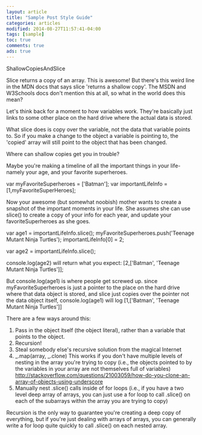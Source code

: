 ```yaml
---
layout: article
title: "Sample Post Style Guide"
categories: articles
modified: 2014-08-27T11:57:41-04:00
tags: [sample]
toc: true
comments: true
ads: true
---
```


ShallowCopiesAndSlice

Slice returns a copy of an array. This is awesome! But there's this weird line in the MDN docs that says slice 'returns a shallow copy'. The MSDN and W3Schools docs don't mention this at all, so what in the world does this mean? 

Let's think back for a moment to how variables work. They're basically just links to some other place on the hard drive where the actual data is stored. 

What slice does is copy over the variable, not the data that variable points to. So if you make a change to the object a variable is pointing to, the 'copied' array will still point to the object that has been changed. 

Where can shallow copies get you in trouble? 

Maybe you're making a timeline of all the important things in your life- namely your age, and your favorite superheroes. 

var myFavoriteSuperheroes = ['Batman'];
var importantLifeInfo = [1,myFavoriteSuperHeroes];

Now your awesome (but somewhat noobish) mother wants to create a snapshot of the important moments in your life. She assumes she can use slice() to create a copy of your info for each year, and update your favoriteSuperheroes as she goes. 

var age1 = importantLifeInfo.slice();
myFavoriteSuperheroes.push('Teenage Mutant Ninja Turtles');
importantLifeInfo[0] = 2;

var age2 = importantLifeInfo.slice();

console.log(age2) will return what you expect: 
[2,['Batman', 'Teenage Mutant Ninja Turtles']];

But console.log(age1) is where people get screwed up. 
since myFavoriteSuperheroes is just a pointer to the place on the hard drive where that data object is stored, and slice just copies over the pointer not the data object itself, console.log(age1) will log 
[1,['Batman', 'Teenage Mutant Ninja Turtles']] 

There are a few ways around this: 

1. Pass in the object itself (the object literal), rather than a variable that points to the object. 
2. Recursion! 
3. Steal somebody else's recursive solution from the magical Internet
4. _.map(array, _.clone) This works if you don't have multiple levels of nesting in the array you're trying to copy (i.e., the objects pointed to by the variables in your array are not themselves full of variables) http://stackoverflow.com/questions/21003059/how-do-you-clone-an-array-of-objects-using-underscore
5. Manually nest .slice() calls inside of for loops (i.e., if you have a two level deep array of arrays, you can just use a for loop to call .slice() on each of the subarrays within the array you are trying to copy) 

Recursion is the only way to guarantee you're creating a deep copy of everything, but if you're just dealing with arrays of arrays, you can generally write a for loop quite quickly to call .slice() on each nested array. 